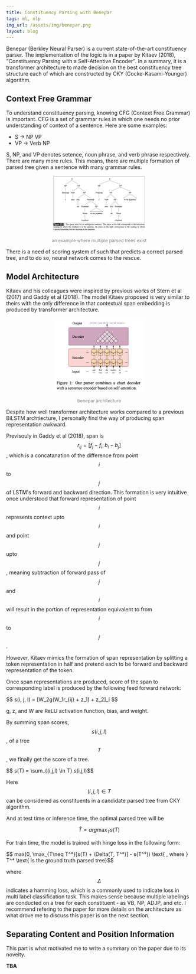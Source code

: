 ```yaml
---
title: Constituency Parsing with Benepar
tags: ml, nlp
img_url: /assets/img/benepar.png
layout: blog
---
```


Benepar (Berkley Neural Parser) is a current state-of-the-art constituency parser.
The implementation of the logic is in a paper by Kitaev (2018), "Constituency Parsing with a Self-Attentive Encoder".
In a summary, it is a transformer architecture to made decision on the best constituency tree structure each of which are constructed by CKY (Cocke-Kasami-Younger) algorithm.

## Context Free Grammar
To understand constituency parsing, knowing CFG (Context Free Grammar) is important.
CFG is a set of grammar rules in which one needs no prior understanding of context of a sentence.
Here are some examples:

* S &#8594; NP VP
* VP &#8594; Verb NP

S, NP, and VP denotes setence, noun phrase, and verb phrase respectively.
There are many more rules.
This means, there are multiple formation of parsed tree given a sentence with many grammar rules. 

<p align="center">
    <img src="/assets/img/benepar_example.png" alt="multiple parsed trees"  width="50%"/>
    <figcaption style="color: gray; font-size:12px; text-align:center">an example where multiple parsed trees exist</figcaption>
</p>

There is a need of scoring system of such that predicts a correct parsed tree, and to do so, neural network comes to the rescue.


## Model Architecture
Kitaev and his colleagues were inspired by previous works of Stern et al (2017) and Gaddy et al (2018).
The model Kitaev proposed is very similar to theirs with the only difference in that contextual span embedding is produced by transformer architecture. 

<p align="center">
    <img src="/assets/img/benepar_architecture.png" alt="benepar architecture"  width="50%"/>
    <figcaption style="color: gray; font-size:12px; text-align:center">benepar architecture</figcaption>
</p>

Despite how well transformer architecture works compared to a previous BiLSTM archtiecture, I personally find the way of producing span representation awkward. 

Previsouly in Gaddy et al (2018), span is $$r_{ij} = [f_j - f_i; b_i - b_j]$$, which is a concatanation of the difference from point $$i$$ to $$j$$ of LSTM's forward and backward direction.
This formation is very intuitive once understood that forward representation of point $$ i $$ represents context upto $$ i $$ and point $$ j $$ upto $$ j $$, meaning subtraction of forward pass of $$ j $$ and $$ i $$ will result in the portion of representation equivalent to from $$i$$ to $$j$$.

However, Kitaev mimics the formation of span representation by splitting a token representation in half and pretend each to be forward and backward representation of the token.

Once span representations are produced, score of the span to corresponding label is produced by the following feed forward network:

<div style="width: 100%; overflow: scroll;">
$$ s(i, j, l) = [W_2g(W_1r_{ij} + z_1) + z_2]_l $$
</div>

g, z, and W are ReLU activation function, bias, and weight.

By summing span scores, $$ s(i, j, l) $$, of a tree $$ T $$, we finally get the score of a tree.

<div style="width: 100%; overflow: scroll;">
$$ s(T) = \sum_{(i,j,l) \in T} s(i,j,l)$$
</div>

Here $$ (i, j, l) \in T $$ can be considered as constituents in a candidate parsed tree from CKY algorithm.

And at test time or inference time, the optimal parsed tree will be

$$ \hat {T} = arg\max_T s(T) $$

For train time, the model is trained with hinge loss in the following form:

<div style="width: 100%; overflow: scroll;">
$$ max(0, \max_{T\neq T^*}[s(T) + \Delta(T, T^*)] - s(T^*)) \text{ , where } T^* \text{ is the ground truth parsed tree}$$
</div>

where $$ \Delta $$ indicates a hamming loss, which is a commonly used to indicate loss in multi label classification task.
This makes sense because multiple labelings are conducted on a tree for each constituent - as VB, NP, ADJP, and etc.
I recommend refering to the paper for more details on the architecture as what drove me to discuss this paper is on the next section.


## Separating Content and Position Information

This part is what motivated me to write a summary on the paper due to its novelty. 

__TBA__
